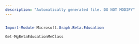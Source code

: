 ```yaml
---
description: "Automatically generated file. DO NOT MODIFY"
---
```


```powershell

Import-Module Microsoft.Graph.Beta.Education

Get-MgBetaEducationMeClass

```